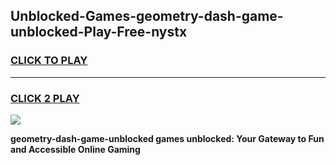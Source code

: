 
## Unblocked-Games-geometry-dash-game-unblocked-Play-Free-nystx
<h3>
<a href="https://premium76.site?title=geometry-dash-game-unblocked&ref=18A1">CLICK TO PLAY</a></h3>
<hr>

<h3>
<a href="https://premium76.site?title=geometry-dash-game-unblocked&ref=18A1">CLICK 2 PLAY</a>
  
</h3>

<a href="https://premium76.site?title=geometry-dash-game-unblocked&ref=18A1"><img src="https://clearcache.store/games.png"></a>


**geometry-dash-game-unblocked games unblocked: Your Gateway to Fun and Accessible Online Gaming**

